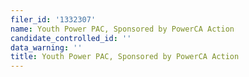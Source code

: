 ```yaml
---
filer_id: '1332307'
name: Youth Power PAC, Sponsored by PowerCA Action
candidate_controlled_id: ''
data_warning: ''
title: Youth Power PAC, Sponsored by PowerCA Action
---
```

